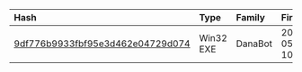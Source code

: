 |Hash|Type|Family|First_Seen|Name|
|:--|:--|:--|:--|:--|
|[9df776b9933fbf95e3d462e04729d074](https://www.virustotal.com/gui/file/9df776b9933fbf95e3d462e04729d074)|Win32 EXE|DanaBot|2019-05-22 10:44:10|AdobeReport.exe|
